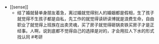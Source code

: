 - [[sense]]
	- 结了婚就替单身朋友着急，离过婚就觉得别人的婚姻都是假相，生了孩子就觉得不生孩子都是自私，先工作的就觉得读研读博就是浪费生命，自由职业了就觉得上班族在出卖灵魂，买了房子就觉得砸锅卖铁买房子才是正经事。人啊，说到底都不觉得自己的选择是对的，才会用拉人下水的形式找认同 #考研